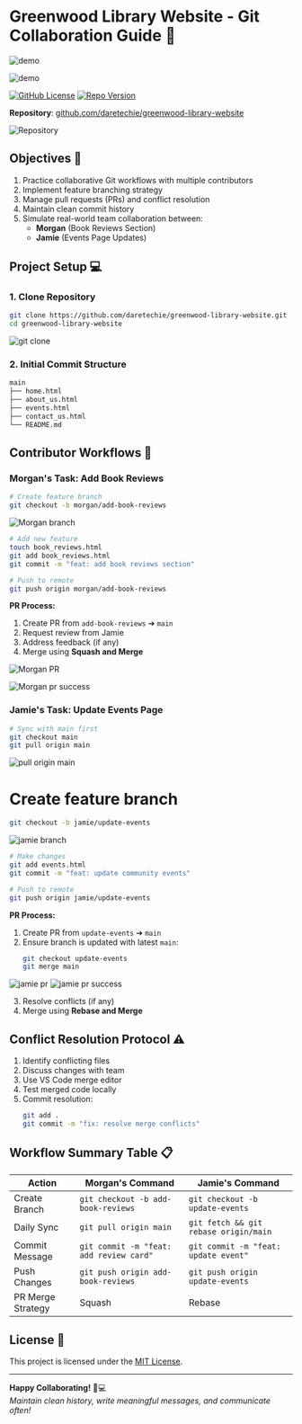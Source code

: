 # Greenwood Library Website - Git Collaboration Guide 🌱

![demo](dem.gif)

![demo](greenwood.png)

[![GitHub License](https://img.shields.io/badge/license-MIT-green)](https://github.com/daretechie/greenwood-library-website/blob/main/LICENSE)
[![Repo Version](https://img.shields.io/badge/version-1.0.0-blue)](https://github.com/daretechie/greenwood-library-website)

**Repository**: [github.com/daretechie/greenwood-library-website](https://github.com/daretechie/greenwood-library-website)

![Repository](img/repo.png)


## Objectives 🎯
1. Practice collaborative Git workflows with multiple contributors
2. Implement feature branching strategy
3. Manage pull requests (PRs) and conflict resolution
4. Maintain clean commit history
5. Simulate real-world team collaboration between:
   - **Morgan** (Book Reviews Section)
   - **Jamie** (Events Page Updates)

## Project Setup 💻

### 1. Clone Repository
```bash
git clone https://github.com/daretechie/greenwood-library-website.git
cd greenwood-library-website
```
![git clone](img/clone.png)

### 2. Initial Commit Structure
```bash
main
├── home.html
├── about_us.html
├── events.html
├── contact_us.html
└── README.md

```

## Contributor Workflows 🔄

### Morgan's Task: Add Book Reviews
```bash
# Create feature branch
git checkout -b morgan/add-book-reviews
```
![Morgan branch](img/branchMorgan.png)

```sh
# Add new feature
touch book_reviews.html
git add book_reviews.html
git commit -m "feat: add book reviews section"

# Push to remote
git push origin morgan/add-book-reviews
```

**PR Process:**
1. Create PR from `add-book-reviews` ➔ `main`
2. Request review from Jamie
3. Address feedback (if any)
4. Merge using **Squash and Merge**

![Morgan PR](img/morganPR.png)

![Morgan pr success](img/morganPRsuccess.png)


### Jamie's Task: Update Events Page
```bash
# Sync with main first
git checkout main
git pull origin main
```
![pull origin main](img/pullOriginMain.png)

# Create feature branch

```sh
git checkout -b jamie/update-events
```

![jamie branch](img/jamieBranch.png)

```sh
# Make changes
git add events.html
git commit -m "feat: update community events"

# Push to remote
git push origin jamie/update-events
```

**PR Process:**
1. Create PR from `update-events` ➔ `main`
2. Ensure branch is updated with latest `main`:
   ```bash
   git checkout update-events
   git merge main
   ```
![jamie pr](img/jamiePR.png)
![jamie pr success](img/jamiePRsuccess.png)


3. Resolve conflicts (if any)
4. Merge using **Rebase and Merge**

## Conflict Resolution Protocol ⚠️
1. Identify conflicting files
2. Discuss changes with team
3. Use VS Code merge editor
4. Test merged code locally
5. Commit resolution:
   ```bash
   git add .
   git commit -m "fix: resolve merge conflicts"
   ```

## Workflow Summary Table 📋

| Action                | Morgan's Command                          | Jamie's Command                          |
|-----------------------|-------------------------------------------|------------------------------------------|
| Create Branch         | `git checkout -b add-book-reviews`        | `git checkout -b update-events`          |
| Daily Sync            | `git pull origin main`                    | `git fetch && git rebase origin/main`    |
| Commit Message        | `git commit -m "feat: add review card"`   | `git commit -m "feat: update event"`     |
| Push Changes          | `git push origin add-book-reviews`        | `git push origin update-events`          |
| PR Merge Strategy     | Squash                                    | Rebase                                   |

## License 📄
This project is licensed under the [MIT License](https://github.com/daretechie/greenwood-library-website/blob/main/LICENSE).

--- 

**Happy Collaborating!** 👥💻  
*Maintain clean history, write meaningful messages, and communicate often!*

